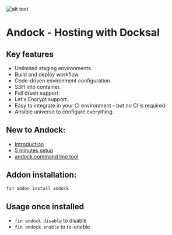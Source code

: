 ![alt text](https://avatars3.githubusercontent.com/u/41805169?s=200&v=4"andock")
# Andock - Hosting with Docksal

## Key features
* Unlimited staging environments.
* Build and deploy workflow.
* Code-driven environment configuration.
* SSH into container.
* Full drush support.
* Let's Encrypt support.
* Easy to integrate in your CI environment - but no CI is required.
* Ansible universe to configure everything.

## New to Andock:
* [Introduction](https://andock.readthedocs.io/en/latest/big-picture/introduction/)
* [5 minutes setup](https://andock.readthedocs.io/en/latest/getting-started/docksal/)
* [andock command line tool](https://github.com/andock/andock/)

## Addon installation:
```bash
fin addon install andock
```

## Usage once installed

- `fin andock disable` to disable
- `fin andock enable` to re-enable


